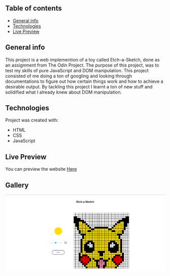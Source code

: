 ## Table of contents
* [General info](#general-info)
* [Technologies](#technologies)
* [Live Preview](#live-preview)

## General info
This project is a web implemention of a toy called Etch-a-Sketch, done as an assignment from The Odin Project.
The purpose of this project, was to test my skills of pure JavaScript and DOM manipulation.
This project consisted of me doing a ton of googling and looking through documentations to figure out how certain things work and how to achieve a desirable output.
By tackling this project I learnt a ton of new stuff and solidified what I already knew about DOM manipulation.

	
## Technologies
Project was created with:
* HTML
* CSS
* JavaScript
	
## Live Preview
You can preview the website [Here](https://xwexerx.github.io/Etch-a-sketch/)

## Gallery
![Completed Project Image](/img/etch-a-sketch.png)
